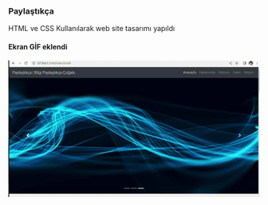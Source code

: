 <h3>Paylaştıkça</h3>
<p>HTML ve CSS Kullanılarak web site tasarımı yapıldı</p>
<h4>Ekran GİF eklendi</h4>
<img src="/img/bts-paylastikca.gif">